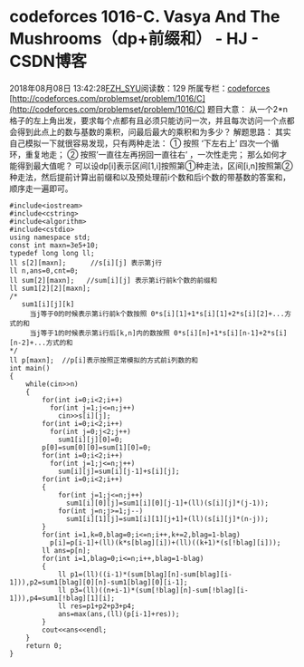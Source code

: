 # codeforces 1016-C. Vasya And The Mushrooms（dp+前缀和） - HJ - CSDN博客
2018年08月08日 13:42:28[FZH_SYU](https://me.csdn.net/feizaoSYUACM)阅读数：129
所属专栏：[codeforces](https://blog.csdn.net/column/details/17151.html)
[http://codeforces.com/problemset/problem/1016/C](http://codeforces.com/problemset/problem/1016/C)
题目大意：
从一个2*n格子的左上角出发，要求每个点都有且必须只能访问一次，并且每次访问一个点都会得到此点上的数与基数的乘积，问最后最大的乘积和为多少？
解题思路：
其实自己模拟一下就很容易发现，只有两种走法：
① 按照 ‘下左右上’ 四次一个循环，重复地走； 
② 按照’一直往左再拐回一直往右’ ，一次性走完；
那么如何才能得到最大值呢？
可以设dp[i]表示区间[1,i]按照第①种走法，区间[i,n]按照第②种走法，然后提前计算出前缀和以及预处理前i个数和后i个数的带基数的答案和，顺序走一遍即可。
```
#include<iostream>
#include<cstring>
#include<algorithm>
#include<cstdio>
using namespace std;
const int maxn=3e5+10;
typedef long long ll;
ll s[2][maxn];      //s[i][j] 表示第j行 
ll n,ans=0,cnt=0;
ll sum[2][maxn];   //sum[i][j] 表示第i行前k个数的前缀和 
ll sum1[2][2][maxn];   
/*
   sum1[i][j][k] 
     当j等于0的时候表示第i行前k个数按照 0*s[i][1]+1*s[i][1]+2*s[i][2]+...方式的和 
     当j等于1的时候表示第i行后[k,n]内的数按照 0*s[i][n]+1*s[i][n-1]+2*s[i][n-2]+...方式的和 
*/ 
ll p[maxn];  //p[i]表示按照正常模拟的方式前i列数的和 
int main()
{
    while(cin>>n)
    {
        for(int i=0;i<2;i++)
          for(int j=1;j<=n;j++)  
            cin>>s[i][j];
        for(int i=0;i<2;i++)
          for(int j=0;j<2;j++)
            sum1[i][j][0]=0;
        p[0]=sum[0][0]=sum[1][0]=0;
        for(int i=0;i<2;i++)
          for(int j=1;j<=n;j++)
            sum[i][j]=sum[i][j-1]+s[i][j];
        for(int i=0;i<2;i++)
        {
            for(int j=1;j<=n;j++)
              sum1[i][0][j]=sum1[i][0][j-1]+(ll)(s[i][j]*(j-1));
            for(int j=n;j>=1;j--)
              sum1[i][1][j]=sum1[i][1][j+1]+(ll)(s[i][j]*(n-j));
        }
        for(int i=1,k=0,blag=0;i<=n;i++,k+=2,blag=1-blag)
          p[i]=p[i-1]+(ll)(k*s[blag][i])+(ll)((k+1)*(s[!blag][i]));
        ll ans=p[n];
        for(int i=1,blag=0;i<=n;i++,blag=1-blag)
        {
            ll p1=(ll)((i-1)*(sum[blag][n]-sum[blag][i-1])),p2=sum1[blag][0][n]-sum1[blag][0][i-1];
            ll p3=(ll)((n+i-1)*(sum[!blag][n]-sum[!blag][i-1])),p4=sum1[!blag][1][i];
            ll res=p1+p2+p3+p4; 
            ans=max(ans,(ll)(p[i-1]+res));
        }
        cout<<ans<<endl;
    }
    return 0;
}
```
